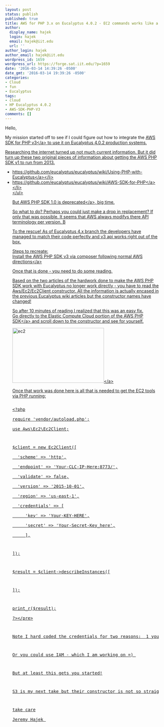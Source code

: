 ```yaml
---
layout: post
status: publish
published: true
title: AWS for PHP 3.x on Eucalyptus 4.0.2 - EC2 commands works like a charm
author:
  display_name: hajek
  login: hajek
  email: hajek@iit.edu
  url: ''
author_login: hajek
author_email: hajek@iit.edu
wordpress_id: 1659
wordpress_url: https://forge.sat.iit.edu/?p=1659
date: '2016-03-14 14:39:26 -0500'
date_gmt: '2016-03-14 19:39:26 -0500'
categories:
- Cloud
- fun
- Eucalyptus
tags:
- cloud
- HP Eucalyptus 4.0.2
- AWS-SDK-PHP-V3
comments: []
---
```

<p>Hello,</p>
<p>  My mission started off to see if I could figure out how to integrate the <a href="http:&#47;&#47;docs.aws.amazon.com&#47;aws-sdk-php&#47;v3&#47;api&#47;">AWS SDK for PHP v3<&#47;a> to use it on Eucalyptus 4.0.2 production systems.</p>
<p>Researching the internet turned up not much current information.  But it did turn up these two original pieces of information about getting the AWS PHP SDK v1 to run from 2013.</p>
<ul>
<li><a href="https:&#47;&#47;github.com&#47;eucalyptus&#47;eucalyptus&#47;wiki&#47;Using-PHP-with-Eucalyptus">https:&#47;&#47;github.com&#47;eucalyptus&#47;eucalyptus&#47;wiki&#47;Using-PHP-with-Eucalyptus<&#47;a><&#47;li>
<li><a href="https:&#47;&#47;github.com&#47;eucalyptus&#47;eucalyptus&#47;wiki&#47;AWS-SDK-for-PHP">https:&#47;&#47;github.com&#47;eucalyptus&#47;eucalyptus&#47;wiki&#47;AWS-SDK-for-PHP<&#47;a><&#47;li><br />
<&#47;ul></p>
<p>But AWS PHP SDK 1.0 is <a href="https:&#47;&#47;github.com&#47;amazonwebservices&#47;aws-sdk-for-php">deprecated<&#47;a>, big time. </p>
<p>So what to do?  Perhaps you could just make a drop in replacement?  If only that was possible.  It seems that AWS always modifys there API terminology per version.  B</p>
<p>To the rescue! As of Eucalyptus 4.x branch the developers have managed to match their code perfectly and v3 api works right out of the box.</p>
<p>Steps to recreate:<br />
Install the AWS PHP SDK v3 via composer following <a href="http:&#47;&#47;docs.aws.amazon.com&#47;aws-sdk-php&#47;v3&#47;guide&#47;getting-started&#47;installation.html">normal AWS directions<&#47;a></p>
<p>Once that is done - you need to do some reading.   </p>
<p>Based on the two articles of the hardwork done to make the AWS PHP SDK work with Eucalyptus no longer work directly - you have to read the Aws&#47;Ec2&#47;Ec2Client constructor.  All the information is actually encased in the previous Eucalyptus wiki articles but the constructor names have changed!</p>
<p>So after 10 minutes of reading I realized that this was an easy fix.<br />
<a href="http:&#47;&#47;docs.aws.amazon.com&#47;aws-sdk-php&#47;v3&#47;api&#47;class-Aws.Ec2.Ec2Client.html">Go directly to the Elastic Compute Cloud portion of the AWS PHP SDK<&#47;a> and scroll down to the constructor and see for yourself.</p>
<p><a href="/assets/2016&#47;03&#47;ec2.png" rel="attachment wp-att-1661"><img src="/assets/2016&#47;03&#47;ec2-300x180.png" alt="ec2" width="300" height="180" class="alignnone size-medium wp-image-1661" &#47;><&#47;a></p>
<p>Once that work was done here is all that is needed to get the EC2 tools via PHP running:</p>
<pre lang="PHP">
<p>&#060;&#063;php<br />
require 'vendor&#47;autoload.php';<br />
use Aws\Ec2\Ec2Client;</p>
<p>$client = new Ec2Client([<br />
  'scheme' => 'http',<br />
  'endpoint' => 'Your-CLC-IP-Here:8773&#47;',<br />
  'validate' => false,<br />
  'version' => '2015-10-01',<br />
  'region' => 'us-east-1',<br />
  'credentials' => [<br />
     'key' => 'Your-KEY-HERE',<br />
     'secret' => 'Your-Secret-Key_here',<br />
     ],</p>
<p>]);</p>
<p>$result = $client->describeInstances([</p>
<p>]);</p>
<p>print_r($result);<br />
?><&#47;pre></p>
<p>Note I hard coded the credentials for two reasons:  1 you have to change the permissions of any credentials file - like ~&#47;.aws&#47;crednetials because it is owned by root:root on any Eucalyptus created image.</p>
<p>Or you could use IAM - which I am working on =) </p>
<p>But at least this gets you started!</p>
<p>S3 is my next take but their constructor is not so straight forward.</p>
<p>take care<br />
Jeremy Hajek </p>
